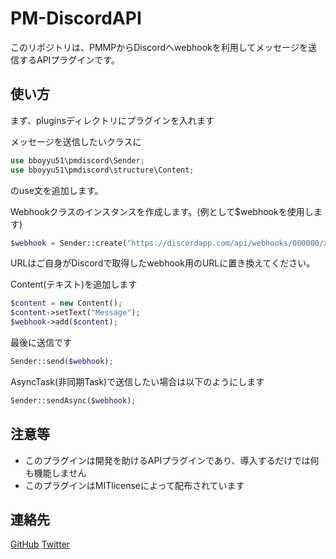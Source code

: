 # PM-DiscordAPI
このリポジトリは、PMMPからDiscordへwebhookを利用してメッセージを送信するAPIプラグインです。

## 使い方
まず、pluginsディレクトリにプラグインを入れます

メッセージを送信したいクラスに
```php
use bboyyu51\pmdiscord\Sender;
use bboyyu51\pmdiscord\structure\Content;
```
のuse文を追加します。

Webhookクラスのインスタンスを作成します。(例として$webhookを使用します)
```php
$webhook = Sender::create("https://discordapp.com/api/webhooks/000000/xxxxxx");
```
URLはご自身がDiscordで取得したwebhook用のURLに置き換えてください。

Content(テキスト)を追加します
```php
$content = new Content();
$content->setText("Message");
$webhook->add($content);
```

最後に送信です
```php
Sender::send($webhook);
```

AsyncTask(非同期Task)で送信したい場合は以下のようにします
```php
Sender::sendAsync($webhook);
```

## 注意等
* このプラグインは開発を助けるAPIプラグインであり、導入するだけでは何も機能しません
* このプラグインはMITlicenseによって配布されています

## 連絡先
[GitHub](https://github.com/bboyyu51)
[Twitter](https://twitter.com/bbo_potato)